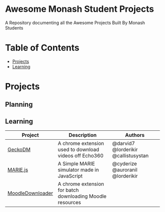 # Awesome Monash Student Projects
A Repository documenting all the Awesome Projects Built By Monash Students

# Table of Contents
- [Projects](#projects)
- [Learning](#learning)

# Projects


## Planning

## Learning

| Project                                                              | Description                                               | Authors                                |
|----------------------------------------------------------------------|-----------------------------------------------------------|----------------------------------------|
| [GeckoDM](https://github.com/GeckoDM)                                | A chrome extension used to download videos off Echo360    | @darvid7 @lorderikir   @callistusystan |
| [MARIE.js](https://github.com/MARIE-js)                              | A Simple MARIE simulator made in JavaScript               | @cyderize @auroranil @lorderikir       |
| [MoodleDownloader](https://github.com/harsilspatel/MoodleDownloader) | A chrome extension for batch downloading Moodle resources |                                        |
